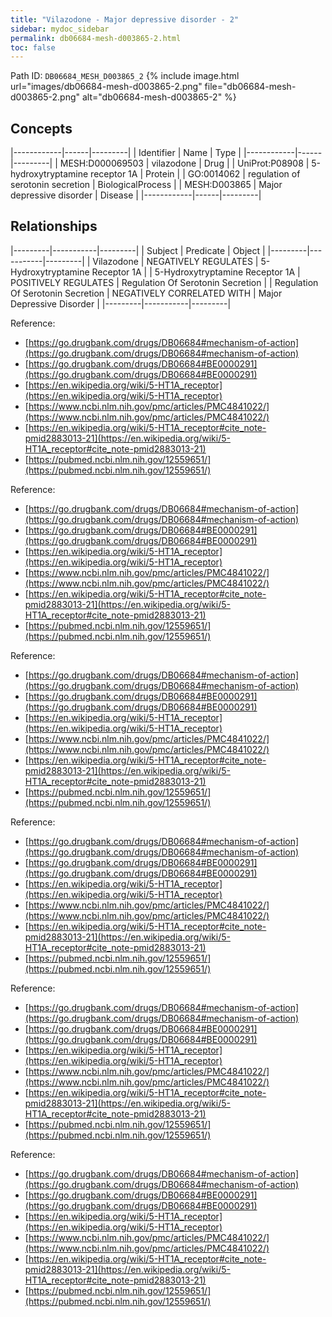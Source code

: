 ```yaml
---
title: "Vilazodone - Major depressive disorder - 2"
sidebar: mydoc_sidebar
permalink: db06684-mesh-d003865-2.html
toc: false 
---
```



Path ID: `DB06684_MESH_D003865_2`
{% include image.html url="images/db06684-mesh-d003865-2.png" file="db06684-mesh-d003865-2.png" alt="db06684-mesh-d003865-2" %}

## Concepts

|------------|------|---------|
| Identifier | Name | Type    |
|------------|------|---------|
| MESH:D000069503 | vilazodone | Drug |
| UniProt:P08908 | 5-hydroxytryptamine receptor 1A | Protein |
| GO:0014062 | regulation of serotonin secretion | BiologicalProcess |
| MESH:D003865 | Major depressive disorder | Disease |
|------------|------|---------|

## Relationships

|---------|-----------|---------|
| Subject | Predicate | Object  |
|---------|-----------|---------|
| Vilazodone | NEGATIVELY REGULATES | 5-Hydroxytryptamine Receptor 1A |
| 5-Hydroxytryptamine Receptor 1A | POSITIVELY REGULATES | Regulation Of Serotonin Secretion |
| Regulation Of Serotonin Secretion | NEGATIVELY CORRELATED WITH | Major Depressive Disorder |
|---------|-----------|---------|

Reference: 
  - [https://go.drugbank.com/drugs/DB06684#mechanism-of-action](https://go.drugbank.com/drugs/DB06684#mechanism-of-action)
  - [https://go.drugbank.com/drugs/DB06684#BE0000291](https://go.drugbank.com/drugs/DB06684#BE0000291)
  - [https://en.wikipedia.org/wiki/5-HT1A_receptor](https://en.wikipedia.org/wiki/5-HT1A_receptor)
  - [https://www.ncbi.nlm.nih.gov/pmc/articles/PMC4841022/](https://www.ncbi.nlm.nih.gov/pmc/articles/PMC4841022/)
  - [https://en.wikipedia.org/wiki/5-HT1A_receptor#cite_note-pmid2883013-21](https://en.wikipedia.org/wiki/5-HT1A_receptor#cite_note-pmid2883013-21)
  - [https://pubmed.ncbi.nlm.nih.gov/12559651/](https://pubmed.ncbi.nlm.nih.gov/12559651/)

Reference: 
  - [https://go.drugbank.com/drugs/DB06684#mechanism-of-action](https://go.drugbank.com/drugs/DB06684#mechanism-of-action)
  - [https://go.drugbank.com/drugs/DB06684#BE0000291](https://go.drugbank.com/drugs/DB06684#BE0000291)
  - [https://en.wikipedia.org/wiki/5-HT1A_receptor](https://en.wikipedia.org/wiki/5-HT1A_receptor)
  - [https://www.ncbi.nlm.nih.gov/pmc/articles/PMC4841022/](https://www.ncbi.nlm.nih.gov/pmc/articles/PMC4841022/)
  - [https://en.wikipedia.org/wiki/5-HT1A_receptor#cite_note-pmid2883013-21](https://en.wikipedia.org/wiki/5-HT1A_receptor#cite_note-pmid2883013-21)
  - [https://pubmed.ncbi.nlm.nih.gov/12559651/](https://pubmed.ncbi.nlm.nih.gov/12559651/)

Reference: 
  - [https://go.drugbank.com/drugs/DB06684#mechanism-of-action](https://go.drugbank.com/drugs/DB06684#mechanism-of-action)
  - [https://go.drugbank.com/drugs/DB06684#BE0000291](https://go.drugbank.com/drugs/DB06684#BE0000291)
  - [https://en.wikipedia.org/wiki/5-HT1A_receptor](https://en.wikipedia.org/wiki/5-HT1A_receptor)
  - [https://www.ncbi.nlm.nih.gov/pmc/articles/PMC4841022/](https://www.ncbi.nlm.nih.gov/pmc/articles/PMC4841022/)
  - [https://en.wikipedia.org/wiki/5-HT1A_receptor#cite_note-pmid2883013-21](https://en.wikipedia.org/wiki/5-HT1A_receptor#cite_note-pmid2883013-21)
  - [https://pubmed.ncbi.nlm.nih.gov/12559651/](https://pubmed.ncbi.nlm.nih.gov/12559651/)

Reference: 
  - [https://go.drugbank.com/drugs/DB06684#mechanism-of-action](https://go.drugbank.com/drugs/DB06684#mechanism-of-action)
  - [https://go.drugbank.com/drugs/DB06684#BE0000291](https://go.drugbank.com/drugs/DB06684#BE0000291)
  - [https://en.wikipedia.org/wiki/5-HT1A_receptor](https://en.wikipedia.org/wiki/5-HT1A_receptor)
  - [https://www.ncbi.nlm.nih.gov/pmc/articles/PMC4841022/](https://www.ncbi.nlm.nih.gov/pmc/articles/PMC4841022/)
  - [https://en.wikipedia.org/wiki/5-HT1A_receptor#cite_note-pmid2883013-21](https://en.wikipedia.org/wiki/5-HT1A_receptor#cite_note-pmid2883013-21)
  - [https://pubmed.ncbi.nlm.nih.gov/12559651/](https://pubmed.ncbi.nlm.nih.gov/12559651/)

Reference: 
  - [https://go.drugbank.com/drugs/DB06684#mechanism-of-action](https://go.drugbank.com/drugs/DB06684#mechanism-of-action)
  - [https://go.drugbank.com/drugs/DB06684#BE0000291](https://go.drugbank.com/drugs/DB06684#BE0000291)
  - [https://en.wikipedia.org/wiki/5-HT1A_receptor](https://en.wikipedia.org/wiki/5-HT1A_receptor)
  - [https://www.ncbi.nlm.nih.gov/pmc/articles/PMC4841022/](https://www.ncbi.nlm.nih.gov/pmc/articles/PMC4841022/)
  - [https://en.wikipedia.org/wiki/5-HT1A_receptor#cite_note-pmid2883013-21](https://en.wikipedia.org/wiki/5-HT1A_receptor#cite_note-pmid2883013-21)
  - [https://pubmed.ncbi.nlm.nih.gov/12559651/](https://pubmed.ncbi.nlm.nih.gov/12559651/)

Reference: 
  - [https://go.drugbank.com/drugs/DB06684#mechanism-of-action](https://go.drugbank.com/drugs/DB06684#mechanism-of-action)
  - [https://go.drugbank.com/drugs/DB06684#BE0000291](https://go.drugbank.com/drugs/DB06684#BE0000291)
  - [https://en.wikipedia.org/wiki/5-HT1A_receptor](https://en.wikipedia.org/wiki/5-HT1A_receptor)
  - [https://www.ncbi.nlm.nih.gov/pmc/articles/PMC4841022/](https://www.ncbi.nlm.nih.gov/pmc/articles/PMC4841022/)
  - [https://en.wikipedia.org/wiki/5-HT1A_receptor#cite_note-pmid2883013-21](https://en.wikipedia.org/wiki/5-HT1A_receptor#cite_note-pmid2883013-21)
  - [https://pubmed.ncbi.nlm.nih.gov/12559651/](https://pubmed.ncbi.nlm.nih.gov/12559651/)
